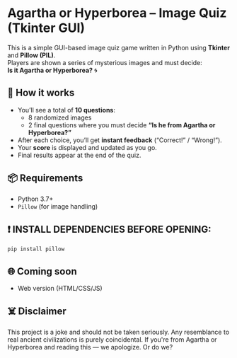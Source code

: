 # Agartha or Hyperborea – Image Quiz (Tkinter GUI)

This is a simple GUI-based image quiz game written in Python using **Tkinter** and **Pillow (PIL)**.  
Players are shown a series of mysterious images and must decide:  
**Is it Agartha or Hyperborea?** 🌀

## 🧠 How it works

- You’ll see a total of **10 questions**:
  - 8 randomized images
  - 2 final questions where you must decide **“Is he from Agartha or Hyperborea?”**
- After each choice, you’ll get **instant feedback** (“Correct!” / “Wrong!”).
- Your **score** is displayed and updated as you go.
- Final results appear at the end of the quiz.

## 📦 Requirements

- Python 3.7+
- `Pillow` (for image handling)

## ❗ INSTALL DEPENDENCIES BEFORE OPENING:
```bash
pip install pillow
```
## 🌐 Coming soon

- Web version (HTML/CSS/JS)

## ☠️ Disclaimer
This project is a joke and should not be taken seriously.
Any resemblance to real ancient civilizations is purely coincidental.
If you're from Agartha or Hyperborea and reading this — we apologize. Or do we?
